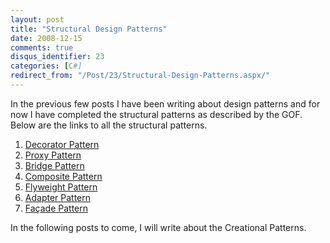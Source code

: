 ```yaml
---
layout: post
title: "Structural Design Patterns"
date: 2008-12-15
comments: true
disqus_identifier: 23
categories: [C#]
redirect_from: "/Post/23/Structural-Design-Patterns.aspx/"
---
```

In the previous few posts I have been writing about design patterns and
for now I have completed the structural patterns as described by the
GOF. Below are the links to all the structural patterns.

1.  [Decorator
    Pattern](/2008/11/17/Design-Patterns-for-Dummies.-The-Decorator-Pattern/)
2.  [Proxy
    Pattern](/2008/11/24/Design-Patterns-for-Dummies.-The-Proxy-Pattern/)
3.  [Bridge
    Pattern](/2008/11/27/Design-Patterns-for-Dummies.-The-Bridge-pattern/)
4.  [Composite
    Pattern](/2008/12/01/Design-Patterns-for-Dummies.-The-Composite-Pattern/)
5.  [Flyweight
    Pattern](/2008/12/04/Design-Patterns-for-Dummies.-The-Flyweight-Pattern/)
6.  [Adapter
    Pattern](/2008/12/07/Design-Patterns-for-Dummies.-The-Adapter-Pattern/)
7.  [Façade
    Pattern](/2008/12/11/Design-Patterns-for-Dummies.-The-Facade-Pattern/)

In the following posts to come, I will write about the Creational
Patterns.

